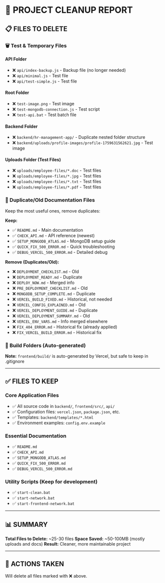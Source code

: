 # 🧹 PROJECT CLEANUP REPORT

## 📋 FILES TO DELETE

### 🗑️ Test & Temporary Files

#### API Folder
- ❌ `api/index-backup.js` - Backup file (no longer needed)
- ❌ `api/minimal.js` - Test file
- ❌ `api/test-simple.js` - Test file

#### Root Folder
- ❌ `test-image.png` - Test image
- ❌ `test-mongodb-connection.js` - Test script
- ❌ `test-api.bat` - Test batch file

#### Backend Folder
- ❌ `backend/hr-management-app/` - Duplicate nested folder structure
- ❌ `backend/uploads/profile-images/profile-1759631562621.jpg` - Test image

#### Uploads Folder (Test Files)
- ❌ `uploads/employee-files/*.doc` - Test files
- ❌ `uploads/employee-files/*.jpg` - Test files
- ❌ `uploads/employee-files/*.txt` - Test files
- ❌ `uploads/employee-files/*.pdf` - Test files

### 📄 Duplicate/Old Documentation Files

Keep the most useful ones, remove duplicates:

**Keep:**
- ✅ `README.md` - Main documentation
- ✅ `CHECK_API.md` - API reference (newest)
- ✅ `SETUP_MONGODB_ATLAS.md` - MongoDB setup guide
- ✅ `QUICK_FIX_500_ERROR.md` - Quick troubleshooting
- ✅ `DEBUG_VERCEL_500_ERROR.md` - Detailed debug

**Remove (Duplicates/Old):**
- ❌ `DEPLOYMENT_CHECKLIST.md` - Old
- ❌ `DEPLOYMENT_READY.md` - Duplicate
- ❌ `DEPLOY_NOW.md` - Merged info
- ❌ `PRE_DEPLOYMENT_CHECKLIST.md` - Old
- ❌ `MONGODB_SETUP_COMPLETE.md` - Duplicate
- ❌ `VERCEL_BUILD_FIXED.md` - Historical, not needed
- ❌ `VERCEL_CONFIG_EXPLAINED.md` - Old
- ❌ `VERCEL_DEPLOYMENT_GUIDE.md` - Duplicate
- ❌ `VERCEL_DEPLOYMENT_SUMMARY.md` - Old
- ❌ `VERCEL_ENV_VARS.md` - Info merged elsewhere
- ❌ `FIX_404_ERROR.md` - Historical fix (already applied)
- ❌ `FIX_VERCEL_BUILD_ERROR.md` - Historical fix

### 📁 Build Folders (Auto-generated)

**Note:** `frontend/build/` is auto-generated by Vercel, but safe to keep in .gitignore

---

## ✅ FILES TO KEEP

### Core Application Files
- ✅ All source code in `backend/`, `frontend/src/`, `api/`
- ✅ Configuration files: `vercel.json`, `package.json`, etc.
- ✅ Templates: `backend/templates/*.html`
- ✅ Environment examples: `config.env.example`

### Essential Documentation
- ✅ `README.md`
- ✅ `CHECK_API.md`
- ✅ `SETUP_MONGODB_ATLAS.md`
- ✅ `QUICK_FIX_500_ERROR.md`
- ✅ `DEBUG_VERCEL_500_ERROR.md`

### Utility Scripts (Keep for development)
- ✅ `start-clean.bat`
- ✅ `start-network.bat`
- ✅ `start-frontend-network.bat`

---

## 📊 SUMMARY

**Total Files to Delete:** ~25-30 files
**Space Saved:** ~50-100MB (mostly uploads and docs)
**Result:** Cleaner, more maintainable project

---

## 🚀 ACTIONS TAKEN

Will delete all files marked with ❌ above.

